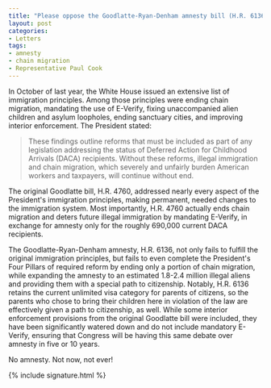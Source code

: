 ```yaml
---
title: "Please oppose the Goodlatte-Ryan-Denham amnesty bill (H.R. 6136)"
layout: post
categories:
- Letters
tags:
- amnesty
- chain migration
- Representative Paul Cook
---
```


In October of last year, the White House issued an extensive list of immigration principles. Among those principles were ending chain migration, mandating the use of E-Verify, fixing unaccompanied alien children and asylum loopholes, ending sanctuary cities, and improving interior enforcement. The President stated:

> These findings outline reforms that must be included as part of any legislation addressing the status of Deferred Action for Childhood Arrivals (DACA) recipients. Without these reforms, illegal immigration and chain migration, which severely and unfairly burden American workers and taxpayers, will continue without end.

The original Goodlatte bill, H.R. 4760, addressed nearly every aspect of the President's immigration principles, making permanent, needed changes to the immigration system. Most importantly, H.R. 4760 actually ends chain migration and deters future illegal immigration by mandating E-Verify, in exchange for amnesty only for the roughly 690,000 current DACA recipients.

The Goodlatte-Ryan-Denham amnesty, H.R. 6136, not only fails to fulfill the original immigration principles, but fails to even complete the President's Four Pillars of required reform by ending only a portion of chain migration, while expanding the amnesty to an estimated 1.8-2.4 million illegal aliens and providing them with a special path to citizenship. Notably, H.R. 6136 retains the current unlimited visa category for parents of citizens, so the parents who chose to bring their children here in violation of the law are effectively given a path to citizenship, as well. While some interior enforcement provisions from the original Goodlatte bill were included, they have been significantly watered down and do not include mandatory E-Verify, ensuring that Congress will be having this same debate over amnesty in five or 10 years.

No amnesty. Not now, not ever!

{% include signature.html %}
